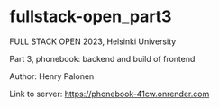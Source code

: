 # fullstack-open_part3

FULL STACK OPEN 2023, Helsinki University

Part 3, phonebook: backend and build of frontend

Author: Henry Palonen

Link to server: https://phonebook-41cw.onrender.com
